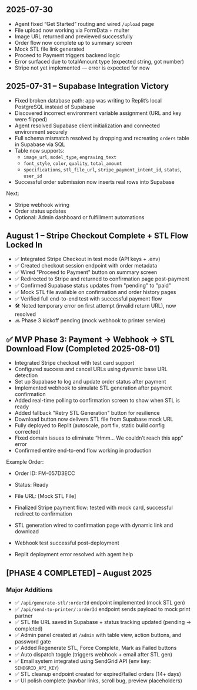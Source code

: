 ## 2025-07-30

- Agent fixed “Get Started” routing and wired `/upload` page
- File upload now working via FormData + multer
- Image URL returned and previewed successfully
- Order flow now complete up to summary screen
- Mock STL file link generated
- Proceed to Payment triggers backend logic
- Error surfaced due to totalAmount type (expected string, got number)
- Stripe not yet implemented — error is expected for now

## 2025-07-31 – Supabase Integration Victory

- Fixed broken database path: app was writing to Replit’s local PostgreSQL instead of Supabase
- Discovered incorrect environment variable assignment (URL and key were flipped)
- Agent resolved Supabase client initialization and connected environment securely
- Full schema mismatch resolved by dropping and recreating `orders` table in Supabase via SQL
- Table now supports:
  - `image_url`, `model_type`, `engraving_text`
  - `font_style`, `color`, `quality`, `total_amount`
  - `specifications`, `stl_file_url`, `stripe_payment_intent_id`, `status`, `user_id`
- Successful order submission now inserts real rows into Supabase

Next:
- Stripe webhook wiring
- Order status updates
- Optional: Admin dashboard or fulfillment automations

## August 1 – Stripe Checkout Complete + STL Flow Locked In

- ✅ Integrated Stripe Checkout in test mode (API keys + .env)
- ✅ Created checkout session endpoint with order metadata
- ✅ Wired "Proceed to Payment" button on summary screen
- ✅ Redirected to Stripe and returned to confirmation page post-payment
- ✅ Confirmed Supabase status updates from "pending" to "paid"
- ✅ Mock STL file available on confirmation and order history pages
- ✅ Verified full end-to-end test with successful payment flow
- 🛠️ Noted temporary error on first attempt (invalid return URL), now resolved
- 🔜 Phase 3 kickoff pending (mock webhook to printer service)

## ✅ MVP Phase 3: Payment → Webhook → STL Download Flow (Completed 2025-08-01)

- Integrated Stripe checkout with test card support
- Configured success and cancel URLs using dynamic base URL detection
- Set up Supabase to log and update order status after payment
- Implemented webhook to simulate STL generation after payment confirmation
- Added real-time polling to confirmation screen to show when STL is ready
- Added fallback "Retry STL Generation" button for resilience
- Download button now delivers STL file from Supabase mock URL
- Fully deployed to Replit (autoscale, port fix, static build config corrected)
- Fixed domain issues to eliminate “Hmm... We couldn’t reach this app” error
- Confirmed entire end-to-end flow working in production

Example Order:
- Order ID: FM-057D3ECC
- Status: Ready
- File URL: [Mock STL File]

- Finalized Stripe payment flow: tested with mock card, successful redirect to confirmation
- STL generation wired to confirmation page with dynamic link and download
- Webhook test successful post-deployment
- Replit deployment error resolved with agent help

## [PHASE 4 COMPLETED] – August 2025

### Major Additions
- ✅ `/api/generate-stl/:orderId` endpoint implemented (mock STL gen)
- ✅ `/api/send-to-printer/:orderId` endpoint sends payload to mock print partner
- ✅ STL file URL saved in Supabase + status tracking updated (pending → completed)
- ✅ Admin panel created at `/admin` with table view, action buttons, and password gate
- ✅ Added Regenerate STL, Force Complete, Mark as Failed buttons
- ✅ Auto dispatch toggle (triggers webhook + email after STL gen)
- ✅ Email system integrated using SendGrid API (env key: `SENDGRID_API_KEY`)
- ✅ STL cleanup endpoint created for expired/failed orders (14+ days)
- ✅ UI polish complete (navbar links, scroll bug, preview placeholders)
